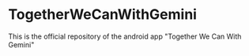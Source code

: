 # TogetherWeCanWithGemini
This is the official repository of the android app "Together We Can With Gemini"
